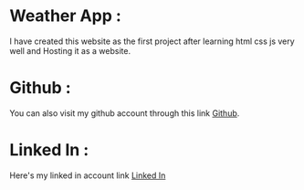 # Weather App  :
I have created this website as the first project after learning html css js very well and Hosting it as a website.

# Github : 
You can also visit my github account through this link 
<a href="https://www.github.com/amaan-mohsin">Github</a>.

# Linked In : 

Here's my linked in account link <a href="www.linkedin.com/in/amaan-mohsin-00a24a334">Linked In</a>
